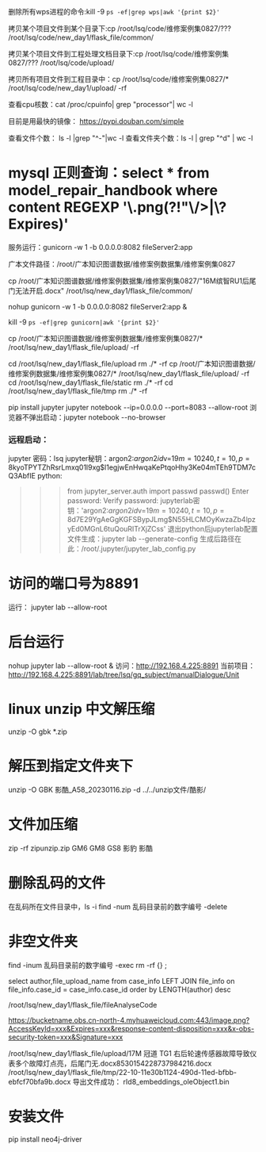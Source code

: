 删除所有wps进程的命令:kill -9 `ps -ef|grep wps|awk '{print $2}'`

拷贝某个项目文件到某个目录下:cp /root/lsq/code/维修案例集0827/??? /root/lsq/code/new_day1/flask_file/common/

拷贝某个项目文件到工程处理文档目录下:cp /root/lsq/code/维修案例集0827/??? /root/lsq/code/upload/

拷贝所有项目文件到工程目录中：cp /root/lsq/code/维修案例集0827/* /root/lsq/code/new_day1/upload/ -rf

查看cpu核数：cat /proc/cpuinfo| grep "processor"| wc -l

目前是用最快的镜像： https://pypi.douban.com/simple

查看文件个数： ls -l |grep "^-"|wc -l
查看文件夹个数：ls -l | grep "^d" | wc -l

# mysql 正则查询：select * from model_repair_handbook where content REGEXP '\\.png(?!"\\/>|\\?Expires)'

服务运行：gunicorn -w 1 -b 0.0.0.0:8082 fileServer2:app

广本文件路径：/root/广本知识图谱数据/维修案例数据集/维修案例集0827

cp /root/广本知识图谱数据/维修案例数据集/维修案例集0827/"16M缤智RU1后尾门无法开启.docx" /root/lsq/new_day1/flask_file/common/

nohup gunicorn -w 1 -b 0.0.0.0:8082 fileServer2:app &

kill -9 `ps -ef|grep gunicorn|awk '{print $2}'`

cp /root/广本知识图谱数据/维修案例数据集/维修案例集0827/* /root/lsq/new_day1/flask_file/upload/ -rf

cd /root/lsq/new_day1/flask_file/upload 
rm ./* -rf
cp /root/广本知识图谱数据/维修案例数据集/维修案例集0827/* /root/lsq/new_day1/flask_file/upload/ -rf
cd /root/lsq/new_day1/flask_file/static
rm ./* -rf
cd /root/lsq/new_day1/flask_file/tmp
rm ./* -rf

pip install jupyter
jupyter notebook --ip=0.0.0.0 --port=8083 --allow-root
浏览器不弹出启动：jupyter notebook --no-browser

### 远程启动：
jupyter 密码：lsq
jupyter秘钥：argon2:$argon2id$v=19$m=10240,t=10,p=8$kyoTPYTZhRsrLmxq01l9xg$l1egjwEnHwqaKePtqoHhy3Ke04mTEh9TDM7cQ3AbfIE
python:
>>> from jupyter_server.auth import passwd
>>> passwd()
Enter password:
Verify password:
jupyterlab密钥：'argon2:$argon2id$v=19$m=10240,t=10,p=8$d7E29YgAeGgKGFSBypJLmg$N55HLCMOyKwzaZb4lpzyEd0MGnL6tuQouRITrXjZCss'
退出python后jupyterlab配置文件生成：jupyter lab --generate-config
生成后路径在此：/root/.jupyter/jupyter_lab_config.py
# 访问的端口号为8891
运行：
jupyter lab --allow-root

# 后台运行
nohup jupyter lab --allow-root &
访问：http://192.168.4.225:8891	当前项目：http://192.168.4.225:8891/lab/tree/lsq/gq_subject/manualDialogue/Unit

# linux unzip 中文解压缩
unzip -O gbk *.zip 
# 解压到指定文件夹下
unzip -O GBK 影酷_A58_20230116.zip -d ../../unzip文件/酷影/
# 文件加压缩
zip -rf zipunzip.zip GM6 GM8 GS8 影豹 影酷
# 删除乱码的文件
在乱码所在文件目录中，ls -i
find -num 乱码目录前的数字编号 -delete
# 非空文件夹
find -inum 乱码目录前的数字编号 -exec rm -rf {} \;


select author,file_upload_name from case_info LEFT JOIN file_info on file_info.case_id = case_info.case_id 
order by LENGTH(author) desc

/root/lsq/new_day1/flask_file/fileAnalyseCode

https://bucketname.obs.cn-north-4.myhuaweicloud.com:443/image.png?AccessKeyId=xxx&Expires=xxx&response-content-disposition=xxx&x-obs-security-token=xxx&Signature=xxx

/root/lsq/new_day1/flask_file/upload/17M 冠道 TG1 右后轮速传感器故障导致仪表多个故障灯点亮，后尾门无.docx8530154228737984216.docx /root/lsq/new_day1/flask_file/tmp/22-10-11e30b1124-490d-11ed-bfbb-ebfcf70bfa9b.docx
导出文件成功： rId8_embeddings_oleObject1.bin


# 安装文件
pip install neo4j-driver
